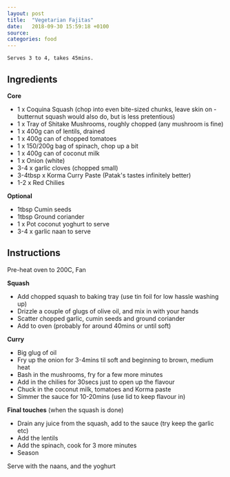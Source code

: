 ```yaml
---
layout: post
title:  "Vegetarian Fajitas"
date:   2018-09-30 15:59:18 +0100
source: 
categories: food
---
```


`Serves 3 to 4, takes 45mins.`

## Ingredients

**Core**
- 1 x Coquina Squash (chop into even bite-sized chunks, leave skin on - butternut squash would also do, but is less pretentious)
- 1 x Tray of Shitake Mushrooms, roughly chopped (any mushroom is fine)
- 1 x 400g can of lentils, drained
- 1 x 400g can of chopped tomatoes
- 1 x 150/200g bag of spinach, chop up a bit
- 1 x 400g can of coconut milk
- 1 x Onion (white)
- 3-4 x garlic cloves (chopped small)
- 3-4tbsp x Korma Curry Paste (Patak's tastes infinitely better)
- 1-2 x Red Chilies

**Optional**
- 1tbsp Cumin seeds
- 1tbsp Ground coriander
- 1 x Pot coconut yoghurt to serve
- 3-4 x garlic naan to serve

## Instructions

Pre-heat oven to 200C, Fan

**Squash**
- Add chopped squash to baking tray (use tin foil for low hassle washing up)
- Drizzle a couple of glugs of olive oil, and mix in with your hands
- Scatter chopped garlic, cumin seeds and ground coriander
- Add to oven (probably for around 40mins or until soft)

**Curry**
- Big glug of oil
- Fry up the onion for 3-4mins til soft and beginning to brown, medium heat
- Bash in the mushrooms, fry for a few more minutes
- Add in the chilies for 30secs just to open up the flavour
- Chuck in the coconut milk, tomatoes and Korma paste
- Simmer the sauce for 10-20mins (use lid to keep flavour in)

**Final touches** (when the squash is done)
- Drain any juice from the squash, add to the sauce (try keep the garlic etc)
- Add the lentils
- Add the spinach, cook for 3 more minutes
- Season

Serve with the naans, and the yoghurt
